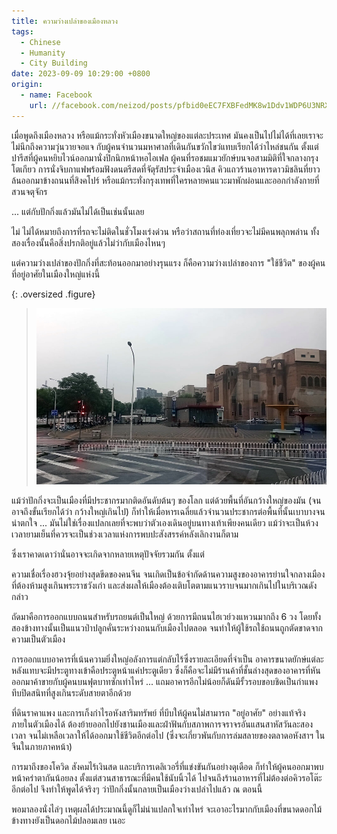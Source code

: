 ```yaml
---
title: ความว่างเปล่าของเมืองหลวง
tags:
  - Chinese
  - Humanity
  - City Building
date: 2023-09-09 10:29:00 +0800
origin:
  - name: Facebook
    url: //facebook.com/neizod/posts/pfbid0eEC7FXBFedMK8w1Ddv1WDP6U3NRXrc9E13himeUpxZbmLqE5BwBPCZCzyC4uVADbl
---
```


เมื่อพูดถึงเมืองหลวง หรือแม้กระทั่งหัวเมืองขนาดใหญ่ของแต่ละประเทศ มันคงเป็นไปไม่ได้ที่เลยเราจะไม่นึกถึงความวุ่นวายจอแจ กับผู้คนจำนวนมหาศาลที่เดินกันขวักไขว่แทบเรียกได้ว่าไหล่ชนกัน ตั้งแต่ปารีสที่ผู้คนหยิบไวน์ออกมานั่งปิกนิกหน้าหอไอเฟล ผู้คนที่รอชมแมวยักษ์บนจอสามมิติที่ใจกลางกรุงโตเกียว การนั่งจิบกาแฟพร้อมฟังดนตรีสดที่จัตุรัสประจำเมืองเวนิส คิวแถวร้านอาหารดาวมิชลินที่ยาวล้นออกมาข้างถนนที่สิงคโปร์ หรือแม้กระทั่งกรุงเทพที่ใครหลายคนแวะมาพักผ่อนและออกกำลังกายที่สวนจตุจักร

... แต่กับปักกิ่งแล้วมันไม่ได้เป็นเช่นนั้นเลย

ไม่ ไม่ได้หมายถึงการที่รถจะไม่ติดในชั่วโมงเร่งด่วน หรือว่าสถานที่ท่องเที่ยวจะไม่มีคนพลุกพล่าน ทั้งสองเรื่องนั้นคือสิ่งปรกติอยู่แล้วไม่ว่ากับเมืองไหนๆ

แต่ความว่างเปล่าของปักกิ่งที่สะท้อนออกมาอย่างรุนแรง ก็คือความว่างเปล่าของการ "ใช้ชีวิต" ของผู้คนที่อยู่อาศัยในเมืองใหญ่แห่งนี้

{: .oversized .figure}
> ![](/images/event/misc/empty-beijing.jpg)

แม้ว่าปักกิ่งจะเป็นเมืองที่มีประชากรมากติดอันดับต้นๆ ของโลก แต่ด้วยพื้นที่อันกว้างใหญ่ของมัน (จนอาจถึงขั้นเรียกได้ว่า กว้างใหญ่เกินไป) ก็ทำให้เมื่อหารเฉลี่ยแล้วจำนวนประชากรต่อพื้นที่นั้นเบาบางจนน่าตกใจ ... มันไม่ใช่เรื่องแปลกเลยที่จะพบว่าตัวเองเดินอยู่บนทางเท้าเพียงคนเดียว แม้ว่าจะเป็นห้วงเวลายามเย็นที่ควรจะเป็นช่วงเวลาแห่งการพบปะสังสรรค์หลังเลิกงานก็ตาม

ซึ่งเราคาดเดาว่านั่นอาจจะเกิดจากหลายเหตุปัจจัยรวมกัน ตั้งแต่

ความเชื่อเรื่องฮวงจุ้ยอย่างสุดขีดของคนจีน จนเกิดเป็นข้อจำกัดด้านความสูงของอาคารย่านใจกลางเมืองที่ต้องห้ามสูงเกินพระราชวังเก่า และส่งผลให้เมืองต้องเติบโตตามแนวราบจนมากเกินไปในบริเวณดังกล่าว

ถัดมาคือการออกแบบถนนสำหรับรถยนต์เป็นใหญ่ ด้วยการมีถนนไฮเวย์วงแหวนมากถึง 6 วง โดยทั้งสองข้างทางนั้นเป็นแนวป่าปลูกคั่นระหว่างถนนกับเมืองไปตลอด จนทำให้ผู้ใช้รถใช้ถนนถูกตัดขาดจากความเป็นตัวเมือง

การออกแบบอาคารที่เน้นความยิ่งใหญ่อลังการแต่กลับไร้ซึ่งรายละเอียดที่จำเป็น อาคารขนาดยักษ์แต่ละหลังแทบจะมีประตูทางเข้าคือประตูหน้าแค่ประตูเดียว ซึ่งก็คือจะไม่มีร้านค้าที่ชั้นล่างสุดของอาคารที่หันออกมาค้าขายกับผู้คนบนฟุตบาทซักเท่าไหร่ ... แถมอาคารอีกไม่น้อยก็ดันมีรั้วรอบขอบชิดเป็นกำแพงทึบปิดสนิทที่สูงเกินระดับสายตาอีกด้วย

ที่ดินราคาแพง และการเก็งกำไรอหังสาริมทรัพย์ ที่บีบให้ผู้คนไม่สามารถ "อยู่อาศัย" อย่างแท้จริงภายในตัวเมืองได้ ต้องย้ายออกไปยังชานเมืองและฝ่าฟันกับสภาพการจราจรอันแสนสาหัสวันละสองเวลา จนไม่เหลือเวลาให้ได้ออกมาใช้ชีวิตอีกต่อไป (ซึ่งจะเกี่ยวพันกับการล่มสลายของตลาดอหังสาฯ ในจีนในภายภาคหน้า)

การมาถึงของโควิด สังคมไร้เงินสด และบริการเดลิเวอรี่ที่แข่งขันกันอย่างดุเดือด ก็ทำให้ผู้คนออกมาพบหน้าคร่าตากันน้อยลง ตั้งแต่สวนสาธารณะที่มีคนใช้นับนิ้วได้ ไปจนถึงร้านอาหารที่ไม่ต้องต่อคิวรอโต๊ะอีกต่อไป จึงทำให้พูดได้จริงๆ ว่าปักกิ่งนั้นกลายเป็นเมืองว่างเปล่าไปแล้ว ณ ตอนนี้

พอมาลองนั่งไล่ๆ เหตุผลได้ประมาณนี้ดูก็ไม่น่าแปลกใจเท่าไหร่ จะเอาอะไรมากกับเมืองที่ขนาดดอกไม้ข้างทางยังเป็นดอกไม้ปลอมเลย เนอะ